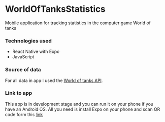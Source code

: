 # WorldOfTanksStatistics

Mobile application for tracking statistics in the computer game World of tanks

### Technologies used

- React Native with Expo
- JavaScript

### Source of data

For all data in app I used the [World of tanks API](https://developers.wargaming.net/). 

### Link to app

This app is in development stage and you can run it on your phone if you have an Android OS.
All you need is install Expo on your phone and scan QR code form this [link](https://expo.dev/@imrakocis24/WorldOfTanksStatistics)
